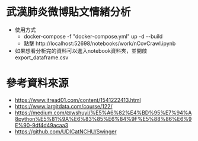 # 武漢肺炎微博貼文情緒分析
- 使用方式
  - docker-compose -f "docker-compose.yml" up -d --build
  - 點擊 http://localhost:52698/notebooks/work/nCovCrawl.ipynb
- 如果想看分析完的資料可以進入notebook資料夾，並開啟export_dataframe.csv  

# 參考資料來源
- https://www.itread01.com/content/1541222413.html
- https://www.largitdata.com/course/122/
- https://medium.com/@wshuyi/%E5%A6%82%E4%BD%95%E7%94%A8python%E5%81%9A%E6%83%85%E6%84%9F%E5%88%86%E6%9E%90-9df4d49acaa3
- https://github.com/UDICatNCHU/Swinger
